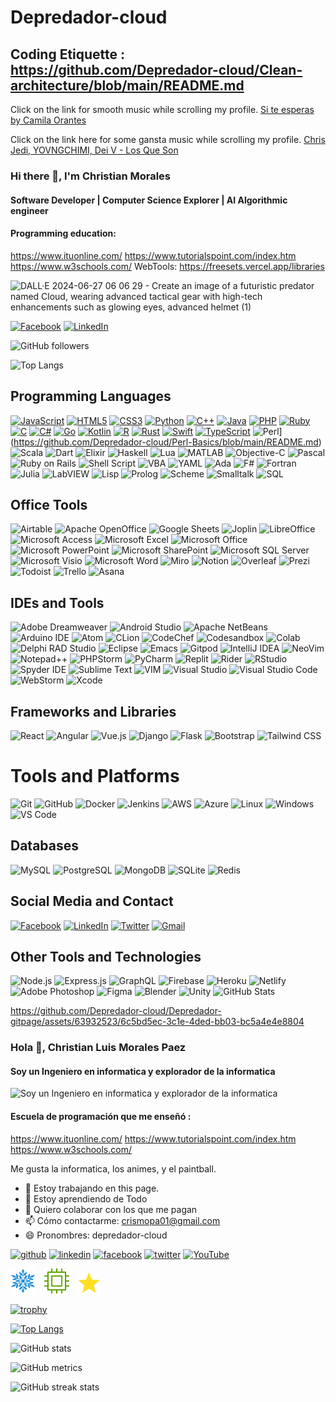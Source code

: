 # Depredador-cloud

## Coding Etiquette : https://github.com/Depredador-cloud/Clean-architecture/blob/main/README.md 

Click on the link for smooth music while scrolling my profile. 
[Si te esperas by Camila Orantes ](https://youtu.be/BtAm8DITKyI?si=zdrk_vdx4y_F7RQU)

Click on the link here for some gansta music while scrolling my profile. 
[Chris Jedi, YOVNGCHIMI, Dei V - Los Que Son](https://youtu.be/o3hebzdPWRQ?si=LsuQQCDuMQirri8f)

### Hi there 👋, I'm Christian Morales
#### Software Developer | Computer Science Explorer | AI Algorithmic engineer 
#### Programming education: 

https://www.ituonline.com/
https://www.tutorialspoint.com/index.htm
https://www.w3schools.com/
WebTools: https://freesets.vercel.app/libraries


![DALL·E 2024-06-27 06 06 29 - Create an image of a futuristic predator named Cloud, wearing advanced tactical gear with high-tech enhancements such as glowing eyes, advanced helmet (1)](https://github.com/Depredador-cloud/Depredador-gitpage/assets/63932523/571ced03-0a50-44e3-88d8-4748f472b478)

[![Facebook](https://img.shields.io/badge/Facebook-%231877F2.svg?logo=facebook&logoColor=white)](https://www.facebook.com/profile.php?id=100006291639953)
[![LinkedIn](https://img.shields.io/badge/LinkedIn-%230077B5.svg?logo=linkedin&logoColor=white)](https://www.linkedin.com/in/christian-luis-morales-paez-b69a951a7/)

![GitHub followers](https://img.shields.io/github/followers/depredador-cloud.svg?style=social&label=Follow&maxAge=2592000)

![Top Langs](https://github-readme-stats.vercel.app/api/top-langs/?username=depredador-cloud&theme=blue-green)

## Programming Languages

[![JavaScript](https://img.shields.io/badge/JavaScript-%23323330.svg?style=for-the-badge&logo=javascript&logoColor=%23F7DF1E)](https://github.com/Depredador-cloud/JavascriptBasic/blob/main/README.md)
[![HTML5](https://img.shields.io/badge/HTML5-%23E34F26.svg?style=for-the-badge&logo=html5&logoColor=white)](https://github.com/Depredador-cloud/HTML5-Basic/blob/main/README.md)
[![CSS3](https://img.shields.io/badge/CSS3-%231572B6.svg?style=for-the-badge&logo=css3&logoColor=white)](https://github.com/Depredador-cloud/Css3-Basic/blob/main/README.md)
[![Python](https://img.shields.io/badge/Python-%2314354C.svg?style=for-the-badge&logo=python&logoColor=white)](https://github.com/Depredador-cloud/Pythonintrodev_1.git)
[![C++](https://img.shields.io/badge/C%2B%2B-%2300599C.svg?style=for-the-badge&logo=c%2B%2B&logoColor=white)](https://github.com/Depredador-cloud/C---Basic/blob/main/README.md)
[![Java](https://img.shields.io/badge/Java-%23ED8B00.svg?style=for-the-badge&logo=java&logoColor=white)](https://github.com/Depredador-cloud/Java-Basic/blob/main/README.md)
[![PHP](https://img.shields.io/badge/PHP-%23777BB4.svg?style=for-the-badge&logo=php&logoColor=white)](https://github.com/Depredador-cloud/PHP-Basic/blob/main/README.md)
[![Ruby](https://img.shields.io/badge/Ruby-%23CC342D.svg?style=for-the-badge&logo=ruby&logoColor=white)](https://github.com/Depredador-cloud/Ruby-Basics/blob/main/README.md#why-ruby)
[![C](https://img.shields.io/badge/C-%2300599C.svg?style=for-the-badge&logo=c&logoColor=white)](https://github.com/Depredador-cloud/C-programming-basics/blob/main/README.md)
[![C#](https://img.shields.io/badge/C%23-%23239120.svg?style=for-the-badge&logo=c-sharp&logoColor=white)](https://github.com/Depredador-cloud/C-or-Csharp-basics/blob/main/README.md)
[![Go](https://img.shields.io/badge/Go-%2300ADD8.svg?style=for-the-badge&logo=go&logoColor=white)](https://github.com/Depredador-cloud/Go-or-Golang/blob/main/README.md)
[![Kotlin](https://img.shields.io/badge/Kotlin-%230095D5.svg?style=for-the-badge&logo=kotlin&logoColor=white)](https://github.com/Depredador-cloud/Kotlin-Basics/blob/main/README.md)
[![R](https://img.shields.io/badge/R-%23276DC3.svg?style=for-the-badge&logo=r&logoColor=white)](https://github.com/Depredador-cloud/R-studio-Basics/blob/main/README.md)
[![Rust](https://img.shields.io/badge/Rust-%23000000.svg?style=for-the-badge&logo=rust&logoColor=white)](https://github.com/Depredador-cloud/Rust-Basics/blob/main/README.md)
[![Swift](https://img.shields.io/badge/Swift-%23FA7343.svg?style=for-the-badge&logo=swift&logoColor=white)](https://github.com/Depredador-cloud/Swift-Basics-/blob/main/README.md)
[![TypeScript](https://img.shields.io/badge/TypeScript-%23007ACC.svg?style=for-the-badge&logo=typescript&logoColor=white)](https://github.com/Depredador-cloud/Typescript-basics/blob/main/README.md)
![Perl](https://img.shields.io/badge/Perl-%2339457E.svg?style=for-the-badge&logo=perl&logoColor=white)](https://github.com/Depredador-cloud/Perl-Basics/blob/main/README.md)
![Scala](https://img.shields.io/badge/Scala-%23DC322F.svg?style=for-the-badge&logo=scala&logoColor=white)
![Dart](https://img.shields.io/badge/Dart-%230175C2.svg?style=for-the-badge&logo=dart&logoColor=white)
![Elixir](https://img.shields.io/badge/Elixir-%234B275F.svg?style=for-the-badge&logo=elixir&logoColor=white)
![Haskell](https://img.shields.io/badge/Haskell-%235D4F85.svg?style=for-the-badge&logo=haskell&logoColor=white)
![Lua](https://img.shields.io/badge/Lua-%232C2D72.svg?style=for-the-badge&logo=lua&logoColor=white)
![MATLAB](https://img.shields.io/badge/MATLAB-%23FF7200.svg?style=for-the-badge&logo=mathworks&logoColor=white)
![Objective-C](https://img.shields.io/badge/Objective--C-%23387EB8.svg?style=for-the-badge&logo=apple&logoColor=white)
![Pascal](https://img.shields.io/badge/Pascal-%2389E051.svg?style=for-the-badge&logo=pascal&logoColor=white)
![Ruby on Rails](https://img.shields.io/badge/Ruby_on_Rails-%23CC0000.svg?style=for-the-badge&logo=ruby-on-rails&logoColor=white)
![Shell Script](https://img.shields.io/badge/Shell_Script-%23121011.svg?style=for-the-badge&logo=gnu-bash&logoColor=white)
![VBA](https://img.shields.io/badge/VBA-%23669CB3.svg?style=for-the-badge&logo=vba&logoColor=white)
![YAML](https://img.shields.io/badge/YAML-%23CB171E.svg?style=for-the-badge&logo=yaml&logoColor=white)
![Ada](https://img.shields.io/badge/Ada-%232D3B50.svg?style=for-the-badge&logo=ada&logoColor=white)
![F#](https://img.shields.io/badge/F%23-%230B0B0B.svg?style=for-the-badge&logo=f-sharp&logoColor=white)
![Fortran](https://img.shields.io/badge/Fortran-%23734F24.svg?style=for-the-badge&logo=fortran&logoColor=white)
![Julia](https://img.shields.io/badge/Julia-%237E10CC.svg?style=for-the-badge&logo=julia&logoColor=white)
![LabVIEW](https://img.shields.io/badge/LabVIEW-%23F4C300.svg?style=for-the-badge&logo=labview&logoColor=white)
![Lisp](https://img.shields.io/badge/Lisp-%23202520.svg?style=for-the-badge&logo=lisp&logoColor=white)
![Prolog](https://img.shields.io/badge/Prolog-%233F4A6F.svg?style=for-the-badge&logo=prolog&logoColor=white)
![Scheme](https://img.shields.io/badge/Scheme-%2348B0D8.svg?style=for-the-badge&logo=scheme&logoColor=white)
![Smalltalk](https://img.shields.io/badge/Smalltalk-%23547293.svg?style=for-the-badge&logo=smalltalk&logoColor=white)
![SQL](https://img.shields.io/badge/SQL-%23CC2927.svg?style=for-the-badge&logo=sql&logoColor=white)

## Office Tools

![Airtable](https://img.shields.io/badge/Airtable-18BFFF?style=for-the-badge&logo=Airtable&logoColor=white)
![Apache OpenOffice](https://img.shields.io/badge/Apache_OpenOffice-0E85CD?style=for-the-badge&logo=ApacheOpenOffice&logoColor=white)
![Google Sheets](https://img.shields.io/badge/Google%20Sheets-34A853?style=for-the-badge&logo=google-sheets&logoColor=white)
![Joplin](https://img.shields.io/badge/Joplin-1071D3?style=for-the-badge&logo=joplin&logoColor=white)
![LibreOffice](https://img.shields.io/badge/LibreOffice-18A303?style=for-the-badge&logo=LibreOffice&logoColor=white)
![Microsoft Access](https://img.shields.io/badge/Microsoft_Access-A4373A?style=for-the-badge&logo=microsoft-access&logoColor=white)
![Microsoft Excel](https://img.shields.io/badge/Microsoft_Excel-217346?style=for-the-badge&logo=microsoft-excel&logoColor=white)
![Microsoft Office](https://img.shields.io/badge/Microsoft_Office-D83B01?style=for-the-badge&logo=microsoft-office&logoColor=white)
![Microsoft PowerPoint](https://img.shields.io/badge/Microsoft_PowerPoint-B7472A?style=for-the-badge&logo=microsoft-powerpoint&logoColor=white)
![Microsoft SharePoint](https://img.shields.io/badge/Microsoft_SharePoint-0078D4?style=for-the-badge&logo=microsoft-sharepoint&logoColor=white)
![Microsoft SQL Server](https://img.shields.io/badge/Microsoft_SQL_Server-CC2927?style=for-the-badge&logo=microsoft-sql-server&logoColor=white)
![Microsoft Visio](https://img.shields.io/badge/Microsoft_Visio-3955A3?style=for-the-badge&logo=microsoft-visio&logoColor=white)
![Microsoft Word](https://img.shields.io/badge/Microsoft_Word-2B579A?style=for-the-badge&logo=microsoft-word&logoColor=white)
![Miro](https://img.shields.io/badge/Miro-050038?style=for-the-badge&logo=Miro&logoColor=white)
![Notion](https://img.shields.io/badge/Notion-000000?style=for-the-badge&logo=notion&logoColor=white)
![Overleaf](https://img.shields.io/badge/Overleaf-47A141?style=for-the-badge&logo=Overleaf&logoColor=white)
![Prezi](https://img.shields.io/badge/Prezi-3181FF?style=for-the-badge&logo=prezi&logoColor=white)
![Todoist](https://img.shields.io/badge/Todoist-E44332?style=for-the-badge&logo=todoist&logoColor=white)
![Trello](https://img.shields.io/badge/Trello-0052CC?style=for-the-badge&logo=trello&logoColor=white)
![Asana](https://img.shields.io/badge/Asana-273347?style=for-the-badge&logo=asana&logoColor=white)

## IDEs and Tools

![Adobe Dreamweaver](https://img.shields.io/badge/Adobe%20Dreamweaver-072401?style=for-the-badge&logo=Adobe%20Dreamweaver&logoColor=34F400)
![Android Studio](https://img.shields.io/badge/Android_Studio-3DDC84?style=for-the-badge&logo=android-studio&logoColor=white)
![Apache NetBeans](https://img.shields.io/badge/apache%20netbeans-1B6AC6?style=for-the-badge&logo=apache%20netbeans%20IDE&logoColor=white)
![Arduino IDE](https://img.shields.io/badge/Arduino_IDE-00979D?style=for-the-badge&logo=arduino&logoColor=white)
![Atom](https://img.shields.io/badge/Atom-66595C?style=for-the-badge&logo=Atom&logoColor=white)
![CLion](https://img.shields.io/badge/CLion-000000?style=for-the-badge&logo=clion&logoColor=white)
![CodeChef](https://img.shields.io/badge/-CodeChef-5B4638?style=for-the-badge&logo=CodeChef&logoColor=white)
![Codesandbox](https://img.shields.io/badge/Codesandbox-000000?style=for-the-badge&logo=CodeSandbox&logoColor=white)
![Colab](https://img.shields.io/badge/Colab-F9AB00?style=for-the-badge&logo=googlecolab&color=525252)
![Delphi RAD Studio](https://img.shields.io/badge/Delphi_RAD_Studio-B22222?style=for-the-badge&logo=delphi&logoColor=white)
![Eclipse](https://img.shields.io/badge/Eclipse-2C2255?style=for-the-badge&logo=eclipse&logoColor=white)
![Emacs](https://img.shields.io/badge/Emacs-%237F5AB6.svg?&style=for-the-badge&logo=gnu-emacs&logoColor=white)
![Gitpod](https://img.shields.io/badge/Gitpod-000000?style=for-the-badge&logo=gitpod&logoColor=#FFAE33)
![IntelliJ IDEA](https://img.shields.io/badge/IntelliJ_IDEA-000000.svg?style=for-the-badge&logo=intellij-idea&logoColor=white)
![NeoVim](https://img.shields.io/badge/NeoVim-%2357A143.svg?&style=for-the-badge&logo=neovim&logoColor=white)
![Notepad++](https://img.shields.io/badge/Notepad++-90E59A.svg?style=for-the-badge&logo=notepad%2B%2B&logoColor=black)
![PHPStorm](http://img.shields.io/badge/-PHPStorm-181717?style=for-the-badge&logo=phpstorm&logoColor=white)
![PyCharm](https://img.shields.io/badge/PyCharm-000000.svg?&style=for-the-badge&logo=PyCharm&logoColor=white)
![Replit](https://img.shields.io/badge/replit-667881?style=for-the-badge&logo=replit&logoColor=white)
![Rider](https://img.shields.io/badge/Rider-000000?style=for-the-badge&logo=Rider&logoColor=white)
![RStudio](https://img.shields.io/badge/RStudio-75AADB?style=for-the-badge&logo=RStudio&logoColor=white)
![Spyder IDE](https://img.shields.io/badge/Spyder%20Ide-FF0000?style=for-the-badge&logo=spyder%20ide&logoColor=white)
![Sublime Text](https://img.shields.io/badge/sublime_text-%23575757.svg?&style=for-the-badge&logo=sublime-text&logoColor=important)
![VIM](https://img.shields.io/badge/VIM-%2311AB00.svg?&style=for-the-badge&logo=vim&logoColor=white)
![Visual Studio](https://img.shields.io/badge/Visual_Studio-5C2D91?style=for-the-badge&logo=visual%20studio&logoColor=white)
![Visual Studio Code](https://img.shields.io/badge/Visual_Studio_Code-0078D4?style=for-the-badge&logo=visual%20studio%20code&logoColor=white)
![WebStorm](https://img.shields.io/badge/WebStorm-000000?style=for-the-badge&logo=WebStorm&logoColor=white)
![Xcode](https://img.shields.io/badge/Xcode-007ACC?style=for-the-badge&logo=Xcode&logoColor=white)

## Frameworks and Libraries

![React](https://img.shields.io/badge/React-%2320232a.svg?style=for-the-badge&logo=react&logoColor=%2361DAFB)
![Angular](https://img.shields.io/badge/Angular-%23DD0031.svg?style=for-the-badge&logo=angular&logoColor=white)
![Vue.js](https://img.shields.io/badge/Vue.js-%2335495e.svg?style=for-the-badge&logo=vue.js&logoColor=%234FC08D)
![Django](https://img.shields.io/badge/Django-%23092E20.svg?style=for-the-badge&logo=django&logoColor=white)
![Flask](https://img.shields.io/badge/Flask-%23000.svg?style=for-the-badge&logo=flask&logoColor=white)
![Bootstrap](https://img.shields.io/badge/Bootstrap-%23563D7C.svg?style=for-the-badge&logo=bootstrap&logoColor=white)
![Tailwind CSS](https://img.shields.io/badge/Tailwind_CSS-%2338B2AC.svg?style=for-the-badge&logo=tailwind-css&logoColor=white)

# Tools and Platforms

![Git](https://img.shields.io/badge/Git-%23F05033.svg?style=for-the-badge&logo=git&logoColor=white)
![GitHub](https://img.shields.io/badge/GitHub-%23121011.svg?style=for-the-badge&logo=github&logoColor=white)
![Docker](https://img.shields.io/badge/Docker-%230db7ed.svg?style=for-the-badge&logo=docker&logoColor=white)
![Jenkins](https://img.shields.io/badge/Jenkins-%232C5263.svg?style=for-the-badge&logo=jenkins&logoColor=white)
![AWS](https://img.shields.io/badge/Amazon_AWS-%23232F3E.svg?style=for-the-badge&logo=amazon-aws&logoColor=white)
![Azure](https://img.shields.io/badge/Microsoft_Azure-%230072C6.svg?style=for-the-badge&logo=microsoft-azure&logoColor=white)
![Linux](https://img.shields.io/badge/Linux-%23FCC624.svg?style=for-the-badge&logo=linux&logoColor=black)
![Windows](https://img.shields.io/badge/Windows-%230078D6.svg?style=for-the-badge&logo=windows&logoColor=white)
![VS Code](https://img.shields.io/badge/VS_Code-%23007ACC.svg?style=for-the-badge&logo=visual-studio-code&logoColor=white)

## Databases
![MySQL](https://img.shields.io/badge/MySQL-%2300f.svg?style=for-the-badge&logo=mysql&logoColor=white)
![PostgreSQL](https://img.shields.io/badge/PostgreSQL-%23336791.svg?style=for-the-badge&logo=postgresql&logoColor=white)
![MongoDB](https://img.shields.io/badge/MongoDB-%2347A248.svg?style=for-the-badge&logo=mongodb&logoColor=white)
![SQLite](https://img.shields.io/badge/SQLite-%23003B57.svg?style=for-the-badge&logo=sqlite&logoColor=white)
![Redis](https://img.shields.io/badge/Redis-%23DC382D.svg?style=for-the-badge&logo=redis&logoColor=white)

## Social Media and Contact

[![Facebook](https://img.shields.io/badge/Facebook-%231877F2.svg?style=for-the-badge&logo=facebook&logoColor=white)](https://www.facebook.com/profile.php?id=100006291639953)
[![LinkedIn](https://img.shields.io/badge/LinkedIn-%230077B5.svg?style=for-the-badge&logo=linkedin&logoColor=white)](https://www.linkedin.com/in/christian-luis-morales-paez-b69a951a7/)
[![Twitter](https://img.shields.io/badge/Twitter-%231DA1F2.svg?style=for-the-badge&logo=twitter&logoColor=white)](https://x.com/wildnewshunter)
[![Gmail](https://img.shields.io/badge/Gmail-D14836?style=for-the-badge&logo=gmail&logoColor=white)](mailto:crismopa01@gmail.com)

## Other Tools and Technologies

![Node.js](https://img.shields.io/badge/Node.js-%23339933.svg?style=for-the-badge&logo=nodedotjs&logoColor=white)
![Express.js](https://img.shields.io/badge/Express.js-%23404d59.svg?style=for-the-badge&logo=express&logoColor=%2361DAFB)
![GraphQL](https://img.shields.io/badge/GraphQL-E10098?style=for-the-badge&logo=graphql&logoColor=white)
![Firebase](https://img.shields.io/badge/Firebase-ffca28?style=for-the-badge&logo=firebase&logoColor=black)
![Heroku](https://img.shields.io/badge/Heroku-430098?style=for-the-badge&logo=heroku&logoColor=white)
![Netlify](https://img.shields.io/badge/Netlify-%2300C7B7.svg?style=for-the-badge&logo=netlify&logoColor=white)
![Adobe Photoshop](https://img.shields.io/badge/Adobe%20Photoshop-%2331A8FF.svg?style=for-the-badge&logo=adobe-photoshop&logoColor=white)
![Figma](https://img.shields.io/badge/Figma-%23F24E1E.svg?style=for-the-badge&logo=figma&logoColor=white)
![Blender](https://img.shields.io/badge/Blender-%23F5792A.svg?style=for-the-badge&logo=blender&logoColor=white)
![Unity](https://img.shields.io/badge/Unity-%23000000.svg?style=for-the-badge&logo=unity&logoColor=white)
![GitHub Stats](https://github-readme-stats.vercel.app/api?username=depredador-cloud&show_icons=true&count_private=true)  



https://github.com/Depredador-cloud/Depredador-gitpage/assets/63932523/6c5bd5ec-3c1e-4ded-bb03-bc5a4e4e8804



### Hola 👋, Christian Luis Morales Paez
#### Soy un Ingeniero en informatica y explorador de la informatica
![Soy un Ingeniero en informatica y explorador de la informatica](https://github.com/Depredador-cloud/Depredador-gitpage)

#### Escuela de programación que me enseñó : 

https://www.ituonline.com/
https://www.tutorialspoint.com/index.htm
https://www.w3schools.com/

Me gusta la informatica, los animes, y el paintball. 

- 🔭 Estoy trabajando en this page. 
- 🌱 Estoy aprendiendo de Todo 
- 👯 Quiero colaborar con los que me pagan 
- 📫 Cómo contactarme: crismopa01@gmail.com 
- 😄 Pronombres: depredador-cloud 


[<img src='https://cdn.jsdelivr.net/npm/simple-icons@3.0.1/icons/github.svg' alt='github' height='40'>](https://github.com/depredador-cloud)  [<img src='https://cdn.jsdelivr.net/npm/simple-icons@3.0.1/icons/linkedin.svg' alt='linkedin' height='40'>](https://www.linkedin.com/in/https://www.linkedin.com/in/christian-luis-morales-paez-b69a951a7//)  [<img src='https://cdn.jsdelivr.net/npm/simple-icons@3.0.1/icons/facebook.svg' alt='facebook' height='40'>](https://www.facebook.com/https://www.facebook.com/profile.php?id=100006291639953)  [<img src='https://cdn.jsdelivr.net/npm/simple-icons@3.0.1/icons/twitter.svg' alt='twitter' height='40'>](https://twitter.com/https://x.com/wildnewshunter)  [<img src='https://cdn.jsdelivr.net/npm/simple-icons@3.0.1/icons/youtube.svg' alt='YouTube' height='40'>](https://www.youtube.com/channel/https://www.youtube.com/channel/UC7TtFZupCxVSqkIZ-sz5mYQ)  

<a href='https://archiveprogram.github.com/'><img src='https://raw.githubusercontent.com/acervenky/animated-github-badges/master/assets/acbadge.gif' width='40' height='40'></a> <a href='https://docs.github.com/en/developers'><img src='https://raw.githubusercontent.com/acervenky/animated-github-badges/master/assets/devbadge.gif' width='40' height='40'></a> <a href='https://stars.github.com/'><img src='https://raw.githubusercontent.com/acervenky/animated-github-badges/master/assets/starbadge.gif' width='35' height='35'></a> 

[![trophy](https://github-profile-trophy.vercel.app/?username=depredador-cloud)](https://github.com/ryo-ma/github-profile-trophy)

[![Top Langs](https://github-readme-stats.vercel.app/api/top-langs/?username=depredador-cloud)](https://github.com/anuraghazra/github-readme-stats)

![GitHub stats](https://github-readme-stats.vercel.app/api?username=depredador-cloud&show_icons=true&count_private=true)  

![GitHub metrics](https://metrics.lecoq.io/depredador-cloud)  

![GitHub streak stats](https://streak-stats.demolab.com/?user=depredador-cloud)  


